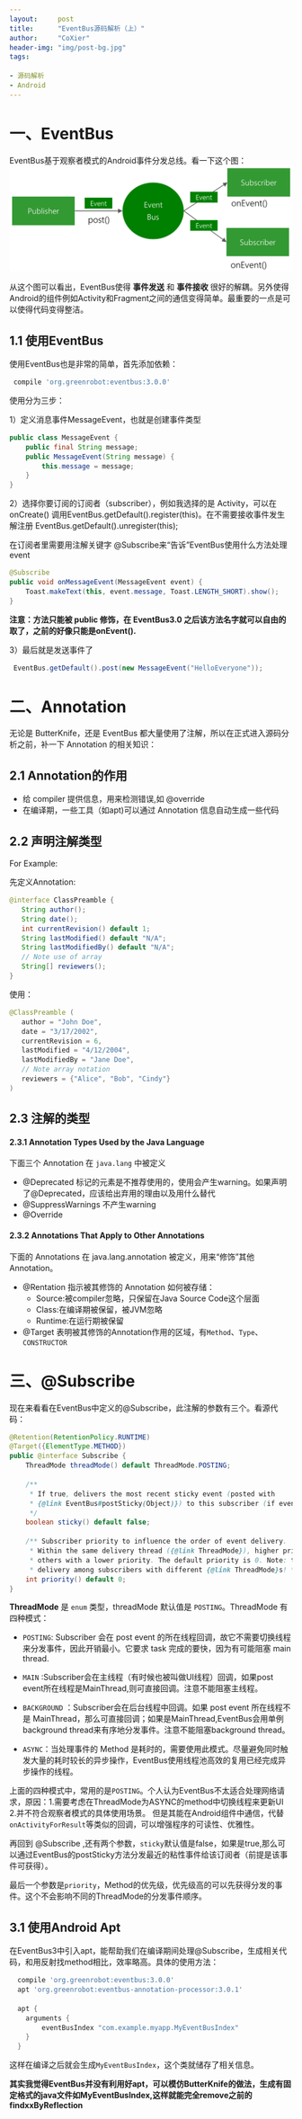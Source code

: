 ```yaml
---
layout:     post
title:      "EventBus源码解析（上）"
author:     "CoXier"
header-img: "img/post-bg.jpg"
tags:

- 源码解析
- Android
---
```


# 一、EventBus
EventBus基于观察者模式的Android事件分发总线。看一下这个图：
![](https://github.com/greenrobot/EventBus/raw/master/EventBus-Publish-Subscribe.png)

从这个图可以看出，EventBus使得 **事件发送** 和 **事件接收** 很好的解耦。另外使得Android的组件例如Activity和Fragment之间的通信变得简单。最重要的一点是可以使得代码变得整洁。

## 1.1 使用EventBus
使用EventBus也是非常的简单，首先添加依赖：

``` bash
 compile 'org.greenrobot:eventbus:3.0.0'
```
使用分为三步：

1）定义消息事件MessageEvent，也就是创建事件类型

```java
public class MessageEvent {
    public final String message;
    public MessageEvent(String message) {
        this.message = message;
    }
}
```

2）选择你要订阅的订阅者（subscriber），例如我选择的是 Activity，可以在onCreate() 调用EventBus.getDefault().register(this)。在不需要接收事件发生解注册 EventBus.getDefault().unregister(this);

在订阅者里需要用注解关键字 @Subscribe来“告诉”EventBus使用什么方法处理event

``` java
@Subscribe
public void onMessageEvent(MessageEvent event) {
    Toast.makeText(this, event.message, Toast.LENGTH_SHORT).show();
}
```
**注意：方法只能被 public 修饰，在 EventBus3.0 之后该方法名字就可以自由的取了，之前的好像只能是onEvent().**

3）最后就是发送事件了

``` java
 EventBus.getDefault().post(new MessageEvent("HelloEveryone"));
```

# 二、Annotation
无论是 ButterKnife，还是 EventBus 都大量使用了注解，所以在正式进入源码分析之前，补一下 Annotation 的相关知识：

## 2.1 Annotation的作用

* 给 compiler 提供信息，用来检测错误,如 @override
* 在编译期，一些工具（如apt)可以通过 Annotation 信息自动生成一些代码


## 2.2 声明注解类型
For Example:

先定义Annotation:

```Java
@interface ClassPreamble {
   String author();
   String date();
   int currentRevision() default 1;
   String lastModified() default "N/A";
   String lastModifiedBy() default "N/A";
   // Note use of array
   String[] reviewers();
}

```

使用：

```Java
@ClassPreamble (
   author = "John Doe",
   date = "3/17/2002",
   currentRevision = 6,
   lastModified = "4/12/2004",
   lastModifiedBy = "Jane Doe",
   // Note array notation
   reviewers = {"Alice", "Bob", "Cindy"}
)
```

## 2.3 注解的类型

#### 2.3.1 Annotation Types Used by the Java Language

下面三个 Annotation 在 `java.lang` 中被定义

* @Deprecated 标记的元素是不推荐使用的，使用会产生warning。如果声明了@Deprecated，应该给出弃用的理由以及用什么替代
* @SuppressWarnings 不产生warning
* @Override


#### 2.3.2 Annotations That Apply to Other Annotations

下面的 Annotations 在 java.lang.annotation 被定义，用来“修饰”其他 Annotation。

* @Rentation 指示被其修饰的 Annotation 如何被存储：
  + Source:被compiler忽略，只保留在Java Source Code这个层面
  + Class:在编译期被保留，被JVM忽略
  + Runtime:在运行期被保留
* @Target 表明被其修饰的Annotation作用的区域，有`Method`、`Type`、`CONSTRUCTOR`



# 三、@Subscribe
现在来看看在EventBus中定义的@Subscribe，此注解的参数有三个。看源代码：

``` java
@Retention(RetentionPolicy.RUNTIME)
@Target({ElementType.METHOD})
public @interface Subscribe {
    ThreadMode threadMode() default ThreadMode.POSTING;

    /**
     * If true, delivers the most recent sticky event (posted with
     * {@link EventBus#postSticky(Object)}) to this subscriber (if event available).
     */
    boolean sticky() default false;

    /** Subscriber priority to influence the order of event delivery.
     * Within the same delivery thread ({@link ThreadMode}), higher priority subscribers will receive events before
     * others with a lower priority. The default priority is 0. Note: the priority does *NOT* affect the order of
     * delivery among subscribers with different {@link ThreadMode}s! */
    int priority() default 0;
}

```

**ThreadMode** 是 `enum` 类型，threadMode 默认值是 `POSTING`。ThreadMode 有四种模式：

* `POSTING`: Subscriber 会在 post event 的所在线程回调，故它不需要切换线程来分发事件，因此开销最小。它要求 task 完成的要快，因为有可能阻塞 main thread.

* `MAIN` :Subscriber会在主线程（有时候也被叫做UI线程）回调，如果post event所在线程是MainThread,则可直接回调。注意不能阻塞主线程。

* `BACKGROUND` ：Subscriber会在后台线程中回调。如果 post event 所在线程不是 MainThread，那么可直接回调；如果是MainThread,EventBus会用单例background thread来有序地分发事件。注意不能阻塞background thread。

* `ASYNC`：当处理事件的 Method 是耗时的，需要使用此模式。尽量避免同时触发大量的耗时较长的异步操作，EventBus使用线程池高效的复用已经完成异步操作的线程。

上面的四种模式中，常用的是`POSTING`。个人认为EventBus不太适合处理网络请求，原因：1.需要考虑在ThreadMode为ASYNC的method中切换线程来更新UI 2.并不符合观察者模式的具体使用场景。 但是其能在Android组件中通信，代替`onActivityForResult`等类似的回调，可以增强程序的可读性、优雅性。

再回到 @Subscribe ,还有两个参数，`sticky`默认值是false，如果是true,那么可以通过EventBus的postSticky方法分发最近的粘性事件给该订阅者（前提是该事件可获得）。

最后一个参数是`priority`，Method的优先级，优先级高的可以先获得分发的事件。这个不会影响不同的ThreadMode的分发事件顺序。

## 3.1 使用Android Apt
在EventBus3中引入apt，能帮助我们在编译期间处理@Subscribe，生成相关代码，和用反射找method相比，效率略高。具体的使用方法：

```gradle
  compile 'org.greenrobot:eventbus:3.0.0'
  apt 'org.greenrobot:eventbus-annotation-processor:3.0.1'

  apt {
    arguments {
        eventBusIndex "com.example.myapp.MyEventBusIndex"
    }
  }
```

这样在编译之后就会生成`MyEventBusIndex`，这个类就储存了相关信息。

**其实我觉得EventBus并没有利用好apt，可以模仿ButterKnife的做法，生成有固定格式的java文件如MyEventBusIndex,这样就能完全remove之前的findxxByReflection**
